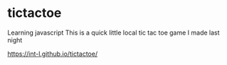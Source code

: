 # tictactoe

Learning javascript
This is a quick little local tic tac toe game I made last night

https://int-l.github.io/tictactoe/
